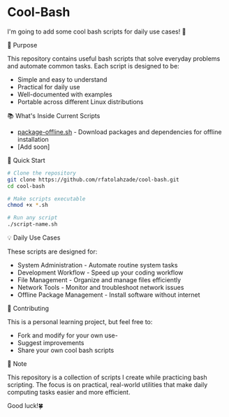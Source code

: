 # Cool-Bash

I'm going to add some cool bash scripts for daily use cases! 🚀 

🎯 Purpose

This repository contains useful bash scripts that solve everyday problems and automate common tasks. Each script is designed to be: 

   - Simple and easy to understand
   - Practical for daily use
   - Well-documented with examples
   - Portable across different Linux distributions
     

📚 What's Inside 
Current Scripts 
  - [package-offline.sh](../master/package-offline.sh) - Download packages and dependencies for offline installation
  - [Add soon]


🚀 Quick Start
```bash
# Clone the repository
git clone https://github.com/rfatolahzade/cool-bash.git
cd cool-bash

# Make scripts executable
chmod +x *.sh

# Run any script
./script-name.sh

```


💡 Daily Use Cases 

These scripts are designed for: 

 - System Administration - Automate routine system tasks
 - Development Workflow - Speed up your coding workflow  
 - File Management - Organize and manage files efficiently
 - Network Tools - Monitor and troubleshoot network issues
 - Offline Package Management - Install software without internet
     

🤝 Contributing 

This is a personal learning project, but feel free to: 

 - Fork and modify for your own use-
 - Suggest improvements
 - Share your own cool bash scripts
     

📝 Note 

This repository is a collection of scripts I create while practicing bash scripting. The focus is on practical, real-world utilities that make daily computing tasks easier and more efficient. 

Good luck!🍀

